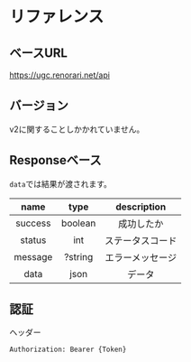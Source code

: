 # リファレンス

## ベースURL

https://ugc.renorari.net/api

## バージョン

v2に関することしかかれていません。

## Responseベース

`data`では結果が渡されます。

| name    | type    | description    |
| :--:    | :--:    | :--:           |
| success | boolean | 成功したか      |
| status  | int     | ステータスコード |
| message | ?string | エラーメッセージ |
| data    | json    | データ          |

## 認証

ヘッダー

```
Authorization: Bearer {Token}
```

